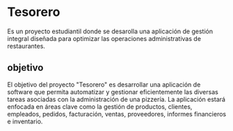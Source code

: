 # Tesorero
Es un proyecto estudiantil donde se desarolla una aplicación de gestión integral diseñada para optimizar las operaciones administrativas de restaurantes.
## objetivo
El objetivo del proyecto "Tesorero" es desarrollar una aplicación de software que permita automatizar y gestionar eficientemente las diversas tareas asociadas con la administración de una pizzería. La aplicación estará enfocada en áreas clave como la gestión de productos, clientes, empleados, pedidos, facturación, ventas, proveedores, informes financieros e inventario.
